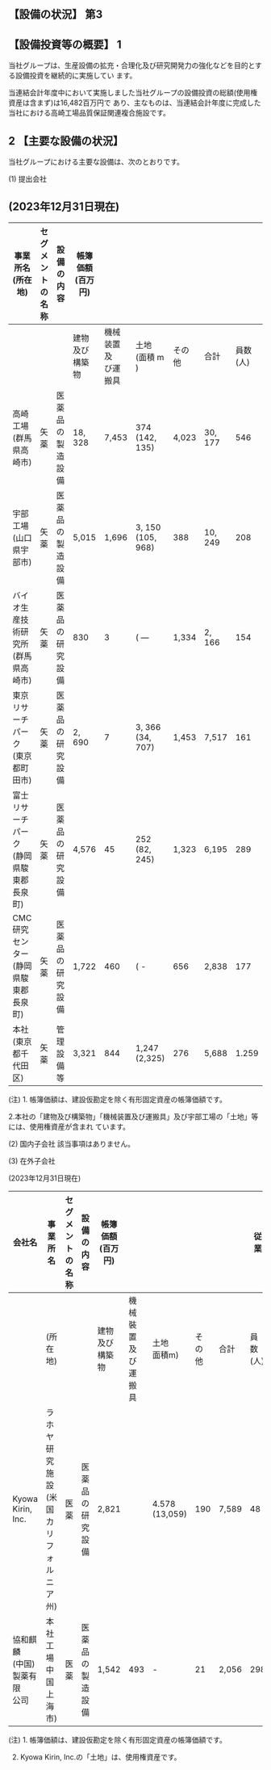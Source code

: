 ## 【設備の状況】 第3

## 【設備投資等の概要】 1

当社グループは、生産設備の拡充・合理化及び研究開発力の強化などを目的とする設備投資を継続的に実施してい ます。

当連結会計年度中において実施しました当社グループの設備投資の総額(使用権資産は含まず)は16,482百万円で あり、主なものは、当連結会計年度に完成した当社における高崎工場品質保証関連複合施設です。

## 2 【主要な設備の状況】

当社グループにおける主要な設備は、次のとおりです。

(1) 提出会社

## (2023年12月31日現在)

| 事業所名<br>(所在地)            | セグメントの<br>名称 | 設備の内容    | 帳簿価額(百万円)   |               |                      |       |         |           |
|--------------------------|--------------|----------|-------------|---------------|----------------------|-------|---------|-----------|
|                          |              |          | 建物及び<br>構築物 | 機械装置及<br>び運搬具 | 土地<br>(面積 m )        | その他   | 合計      | 員数<br>(人) |
| 高崎工場<br>(群馬県高崎市)         | 矢薬           | 医薬品の製造設備 | 18, 328     | 7,453         | 374<br>(142, 135)    | 4,023 | 30, 177 | 546       |
| 宇部工場<br>(山口県宇部市)         | 矢薬           | 医薬品の製造設備 | 5,015       | 1,696         | 3, 150<br>(105, 968) | 388   | 10, 249 | 208       |
| バイオ生産技術研究所<br>(群馬県高崎市)   | 矢薬           | 医薬品の研究設備 | 830         | 3             | ( —                  | 1,334 | 2, 166  | 154       |
| 東京リサーチパーク<br>(東京都町田市)    | 矢薬           | 医薬品の研究設備 | 2, 690      | 7             | 3, 366<br>(34, 707)  | 1,453 | 7,517   | 161       |
| 富士リサーチパーク<br>(静岡県駿東郡長泉町) | 矢薬           | 医薬品の研究設備 | 4,576       | 45            | 252<br>(82, 245)     | 1,323 | 6,195   | 289       |
| CMC研究センター<br>(静岡県駿東郡長泉町) | 矢薬           | 医薬品の研究設備 | 1,722       | 460           | ( -                  | 656   | 2,838   | 177       |
| 本社<br>(東京都千代田区)          | 矢薬           | 管理設備等    | 3,321       | 844           | 1,247<br>(2,325)     | 276   | 5,688   | 1.259     |

(注) 1. 帳簿価額は、建設仮勘定を除く有形固定資産の帳簿価額です。

2.本社の「建物及び構築物」「機械装置及び運搬具」及び宇部工場の「土地」等には、使用権資産が含まれ ています。

(2) 国内子会社 該当事項はありません。

(3) 在外子会社

(2023年12月31日現在)

| 会社名                    | 事業所名                    | セグメン<br>トの名称 | 設備の内容        | 帳簿価額(百万円)   |               |                   |     |       | 従業        |
|------------------------|-------------------------|--------------|--------------|-------------|---------------|-------------------|-----|-------|-----------|
|                        | (所在地)                   |              |              | 建物及び<br>構築物 | 機械裝置及<br>び運搬具 | 土地<br>面積m)        | その他 | 合計    | 員数<br>(人) |
| Kyowa Kirin,<br>Inc.   | ラホヤ研究施設<br>(米国カリフォルニア州) | 医薬           | 医薬品の研究<br>設備 | 2,821       |               | 4.578<br>(13,059) | 190 | 7,589 | 48        |
| 協和麒麟<br>(中国)製薬有限<br>公司 | 本社工場<br>中国上海市)          | 医薬           | 医薬品の製造<br>設備 | 1,542       | 493           | -                 | 21  | 2,056 | 298       |

(注) 1. 帳簿価額は、建設仮勘定を除く有形固定資産の帳簿価額です。

2. Kyowa Kirin, Inc.の「土地」は、使用権資産です。
